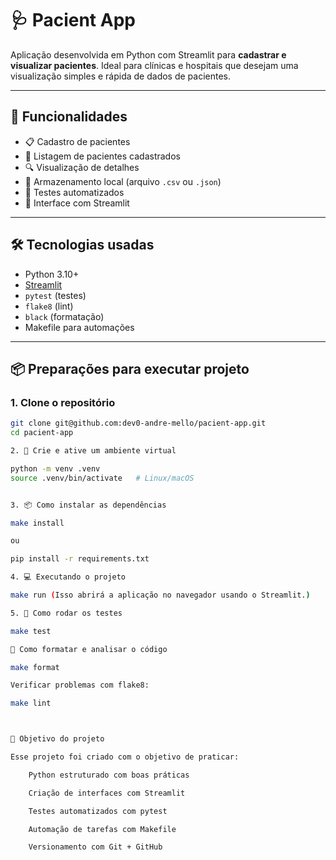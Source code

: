 # 🩺 Pacient App

Aplicação desenvolvida em Python com Streamlit para **cadastrar e visualizar pacientes**. Ideal para clínicas e hospitais que desejam uma visualização simples e rápida de dados de pacientes.

---

## 🚀 Funcionalidades

- 📋 Cadastro de pacientes
- 📑 Listagem de pacientes cadastrados
- 🔍 Visualização de detalhes
- 💾 Armazenamento local (arquivo `.csv` ou `.json`)
- 🧪 Testes automatizados
- 🎨 Interface com Streamlit

---

## 🛠️ Tecnologias usadas

- Python 3.10+
- [Streamlit](https://streamlit.io/)
- `pytest` (testes)
- `flake8` (lint)
- `black` (formatação)
- Makefile para automações

---

## 📦 Preparações para executar projeto

### 1. Clone o repositório

```bash
git clone git@github.com:dev0-andre-mello/pacient-app.git
cd pacient-app

2. 🧪 Crie e ative um ambiente virtual

python -m venv .venv
source .venv/bin/activate   # Linux/macOS


3. 📦 Como instalar as dependências

make install

ou

pip install -r requirements.txt

4. 💻 Executando o projeto

make run (Isso abrirá a aplicação no navegador usando o Streamlit.)

5. 🧪 Como rodar os testes

make test

🧼 Como formatar e analisar o código

make format

Verificar problemas com flake8:

make lint



📌 Objetivo do projeto

Esse projeto foi criado com o objetivo de praticar:

    Python estruturado com boas práticas

    Criação de interfaces com Streamlit

    Testes automatizados com pytest

    Automação de tarefas com Makefile

    Versionamento com Git + GitHub
